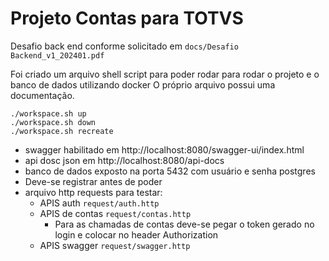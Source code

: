 # Projeto Contas para TOTVS

Desafio back end conforme solicitado em ```docs/Desafio Backend_v1_202401.pdf```


Foi criado um arquivo shell script para poder rodar para rodar o projeto e o banco de dados utilizando docker
O próprio arquivo possui uma documentação.


```shell
./workspace.sh up
./workspace.sh down
./workspace.sh recreate
```

* swagger habilitado em http://localhost:8080/swagger-ui/index.html
* api dosc json em http://localhost:8080/api-docs
* banco de dados exposto na porta 5432 com usuário e senha postgres
* Deve-se registrar antes de poder 
* arquivo http requests para testar:
    * APIS auth ```request/auth.http```
    * APIS de contas ```request/contas.http```
      * Para as chamadas de contas deve-se pegar o token gerado no login e colocar no header Authorization
    * APIS swagger ```request/swagger.http```
